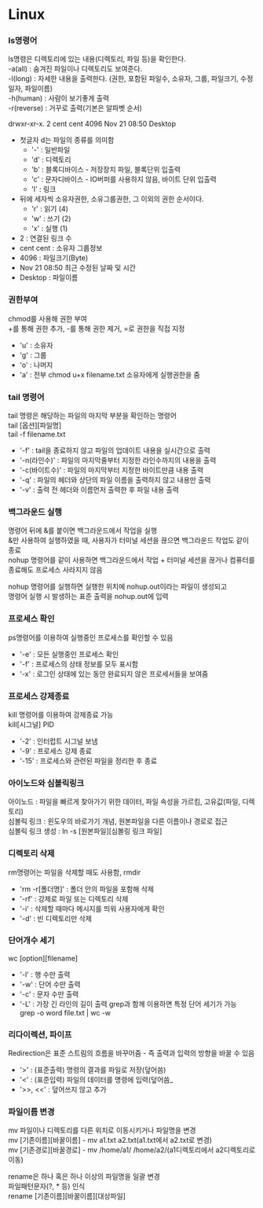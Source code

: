 # Linux

### ls명령어
ls명령은 디렉토리에 있는 내용(디렉토리, 파일 등)을 확인한다.  
-a(all) : 숨겨진 파일이나 디렉토리도 보여준다.  
-l(long) : 자세한 내용을 출력한다. (권한, 포함된 파일수, 소유자, 그룹, 파일크기, 수정일자, 파일이름)  
-h(human) : 사람이 보기좋게 출력  
-r(reverse) : 거꾸로 출력(기본은 알파벳 순서)  
  
drwxr-xr-x. 2 cent cent 4096 Nov 21 08:50 Desktop  
* 첫글자 d는 파일의 종류를 의미함
  * '-' : 일반파일
  * 'd' : 디렉토리
  * 'b' : 블록디바이스 - 저장장치 파일, 블록단위 입출력
  * 'c' : 문자디바이스 - IO버퍼를 사용하지 않음, 바이트 단위 입출력
  * 'l' : 링크   
* 뒤에 세자씩 소유자권한, 소유그룹권한, 그 이외의 권한 순서이다.
  * 'r' : 읽기 (4)
  * 'w' : 쓰기 (2)
  * 'x' : 실행 (1)
* 2 : 연결된 링크 수
* cent cent : 소유자 그룹정보
* 4096 : 파일크기(Byte)
* Nov 21 08:50 최근 수정된 날짜 및 시간
* Desktop : 파일이름
   
   
### 권한부여
chmod를 사용해 권한 부여   
+를 통해 권한 추가, -를 통해 권한 제거, =로 권한을 직접 지정   
* 'u' : 소유자
* 'g' : 그룹
* 'o' : 나머지
* 'a' : 전부
chmod u+x filename.txt 소유자에게 실행권한을 줌   
   
   
### tail 명령어
tail 명령은 해당하는 파일의 마지막 부분을 확인하는 명령어   
tail [옵션][파일명]   
tail -f filename.txt   
* '-f' : tail을 종료하지 않고 파일의 업데이트 내용을 실시간으로 출력
* '-n(라인수)' : 파일의 마지막줄부터 지정한 라인수까지의 내용을 출력
* '-c(바이트수)' : 파일의 마지막부터 지정한 바이트만큼 내용 출력
* '-q' : 파일의 헤더와 상단의 파일 이름을 출력하지 않고 내용만 출력
* '-v' : 출력 전 헤더와 이름먼저 출력한 후 파일 내용 출력
   
   
### 백그라운드 실행
명령어 뒤에 &를 붙이면 백그라운드에서 작업을 실행   
&만 사용하여 실행하였을 때, 사용자가 터미널 세션을 끊으면 백그라운드 작업도 같이 종료   
nohup 명령어를 같이 사용하면 백그라운드에서 작업 + 터미널 세션을 끊거나 컴퓨터를 종료해도 프로세스 사라지지 않음   
   
nohup 명령어를 실행하면 실행한 위치에 nohup.out이라는 파일이 생성되고   
명령어 실행 시 발생하는 표준 출력을 nohup.out에 입력   
   
   
### 프로세스 확인
ps명령어를 이용하여 실행중인 프로세스를 확인할 수 있음   
* '-e' : 모든 실행중인 프로세스 확인
* '-f' : 프로세스의 상태 정보를 모두 표시함
* '-x' : 로그인 상태에 있는 동안 완료되지 않은 프로세서들을 보여줌
   
   
### 프로세스 강제종료
kill 명령어를 이용하여 강제종료 가능   
kill[시그널] PID
* '-2' : 인터럽트 시그널 보냄
* '-9' : 프로세스 강제 종료
* '-15' : 프로세스와 관련된 파일을 정리한 후 종료


### 아이노드와 심볼릭링크
아이노드 : 파일을 빠르게 찾아가기 위한 데이터, 파일 속성을 가르킴, 고유값(파일, 디렉토리)   
심볼릭 링크 : 윈도우의 바로가기 개념, 원본파일을 다른 이름이나 경로로 접근   
심볼릭 링크 생성 : ln -s [원본파일][심볼링 링크 파일]
   
   
### 디렉토리 삭제
rm명령어는 파일을 삭제할 때도 사용함, rmdir   
* 'rm -r[폴더명]' : 폴더 안의 파일을 포함해 삭제
* '-rf' : 강제로 파일 또는 디렉토리 삭제
* '-i' : 삭제할 때마다 메시지를 띄워 사용자에게 확인
* '-d' : 빈 디렉토리만 삭제
   
   
### 단어개수 세기 
wc [option][filename]
* '-l' : 행 수만 출력
* '-w' : 단어 수만 출력
* '-c' : 문자 수만 출력
* '-L' : 가장 긴 라인의 길이 출력
grep과 함께 이용하면 특정 단어 세기가 가능   
grep -o word file.txt | wc -w   
   
   
### 리다이렉션, 파이프
Redirection은 표준 스트림의 흐름을 바꾸어줌 - 즉 출력과 입력의 방향을 바꿀 수 있음   
* '>' : (표준출력) 명령의 결과를 파일로 저장(덮어씀)
* '<' : (표준입력) 파일의 데이터를 명령에 입력(덮어씀_
* '>>, <<' : 덮어쓰지 않고 추가
   
   
### 파일이름 변경
mv 파일이나 디렉토리를 다른 위치로 이동시키거나 파일명을 변경   
mv [기존이름][바꿀이름] - mv a1.txt a2.txt(a1.txt에서 a2.txt로 변경)   
mv [기존경로][바꿀경로] - mv /home/a1/ /home/a2/(a1디렉토리에서 a2디렉토리로 이동)   
   
rename은 하나 혹은 하나 이상의 파일명을 일괄 변경   
파일패턴문자(?, * 등) 인식   
rename [기존이름][바꿀이름][대상파일]   
 
